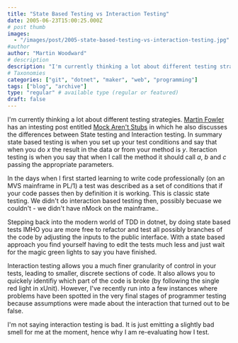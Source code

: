 ```yaml
---
title: "State Based Testing vs Interaction Testing"
date: 2005-06-23T15:00:25.000Z
# post thumb
images:
  - "/images/post/2005-state-based-testing-vs-interaction-testing.jpg"
#author
author: "Martin Woodward"
# description
description: "I'm currently thinking a lot about different testing strategies."
# Taxonomies
categories: ["git", "dotnet", "maker", "web", "programming"]
tags: ["blog", "archive"]
type: "regular" # available type (regular or featured)
draft: false
---
```

I'm currently thinking a lot about different testing strategies.  [Martin Fowler](http://www.martinfowler.com) has an intesting post entitled [Mock Aren't Stubs](http://www.martinfowler.com/articles/mocksArentStubs.html) in which he also discusses the differences between State testing and Interaction testing.  In summary state based testing is when you set up your test conditions and say that when you do *x* the result in the data or from your method is *y*.  Iteraction testing is when you say that when I call the method it should call *a*, *b* and *c* passing the appropriate parameters.

In the days when I first started learning to write code professionally (on an MVS mainframe in PL/1) a test was described as a set of conditions that if your code passes then by definition it is working.  This is classic state testing.  We didn't do interaction based testing then, possibly becuase we couldn't - we didn't have nMock on the mainframe..  

Stepping back into the modern world of TDD in dotnet, by doing state based tests IMHO you are more free to refactor and test all possibly branches of the code by adjusting the inputs to the public interface.  With a state based approach you find yourself having to edit the tests much less and just wait for the magic green lights to say you have finished.

Interaction testing allows you a much finer granularity of control in your tests, leading to smaller, discrete sections of code.  It also allows you to quickely identifiy which part of the code is broke (by following the single red light in xUnit).  However, I've recently run into a few instances where problems have been spotted in the very final stages of programmer testing because assumptions were made about the interaction that turned out to be false.  

I'm not saying interaction testing is bad.  It is just emitting a slightly bad smell for me at the moment, hence why I am re-evaluating how I test.